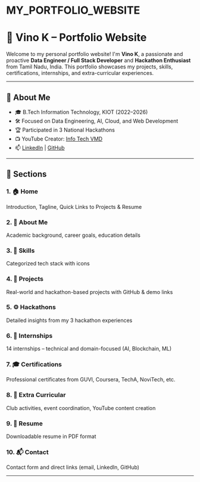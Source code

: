 # MY_PORTFOLIO_WEBSITE

# 💼 Vino K – Portfolio Website

Welcome to my personal portfolio website! I'm **Vino K**, a passionate and proactive **Data Engineer / Full Stack Developer** and **Hackathon Enthusiast** from Tamil Nadu, India. This portfolio showcases my projects, skills, certifications, internships, and extra-curricular experiences.

---

## 📌 About Me

- 🎓 B.Tech Information Technology, KIOT (2022–2026)
- 🛠️ Focused on Data Engineering, AI, Cloud, and Web Development
- 🏆 Participated in 3 National Hackathons
- 📺 YouTube Creator: [Info Tech VMD](https://www.youtube.com/@infotechvmd)
- 📫 [LinkedIn](https://linkedin.com/in/vino-k) | [GitHub](https://github.com/K-vino)

---

## 📂 Sections

### 1. 🏠 Home  
Introduction, Tagline, Quick Links to Projects & Resume

### 2. 👤 About Me  
Academic background, career goals, education details

### 3. 🧠 Skills  
Categorized tech stack with icons

### 4. 💼 Projects  
Real-world and hackathon-based projects with GitHub & demo links

### 5. ⚙️ Hackathons  
Detailed insights from my 3 hackathon experiences

### 6. 🏢 Internships  
14 internships – technical and domain-focused (AI, Blockchain, ML)

### 7. 🎓 Certifications  
Professional certificates from GUVI, Coursera, TechA, NoviTech, etc.

### 8. 🌟 Extra Curricular  
Club activities, event coordination, YouTube content creation

### 9. 📄 Resume  
Downloadable resume in PDF format

### 10. 📬 Contact  
Contact form and direct links (email, LinkedIn, GitHub)

---
